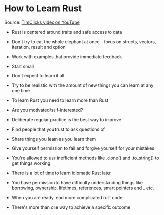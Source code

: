 # How to Learn Rust 

Source: [TimClicks video on YouTube](https://www.youtube.com/watch?v=sDtQaO5_SOw&t=4s)

* Rust is centered around traits and safe access to data
* Don't try to eat the whole elephant at once - focus on structs, vectors, iteration, result and option
* Work with examples that provide immediate feedback
* Start small

* Don't expect to learn it all
* Try to be realistic with the amount of new things you can learn at any one time
* To learn Rust you need to learn more than Rust
 * Are you motivated/self-interested?
* Deliberate regular practice is the best way to improve
* Find people that you trust to ask questions of
* Share things you learn as you learn them
* Give yourself permission to fail and forgive yourself for your mistakes
* You're allowed to use inefficient methods like .clone() and .to_string() to get things working
* There is a lot of time to learn idiomatic Rust later
* You have permission to have difficulty understanding things like borrowing, ownership, lifetimes, references, smart pointers and _ etc.
* When you are ready read more complicated rust code
* There's more than one way to achieve a specific outcome
